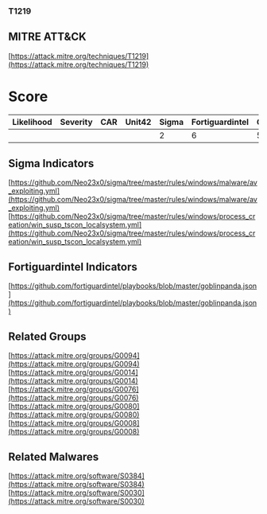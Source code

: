 
### T1219
## MITRE ATT&CK
[https://attack.mitre.org/techniques/T1219](https://attack.mitre.org/techniques/T1219)

# Score

| Likelihood | Severity | CAR | Unit42 | Sigma | Fortiguardintel | Groups | Malwares | Tools |
| ---------- | -------- | --- | ------ | ----- | --------------- | ---  | --- | --- |
 |   |   |   |   | 2 | 6 | 5 | 2 |   |



## Sigma Indicators

[https://github.com/Neo23x0/sigma/tree/master/rules/windows/malware/av_exploiting.yml](https://github.com/Neo23x0/sigma/tree/master/rules/windows/malware/av_exploiting.yml)
[https://github.com/Neo23x0/sigma/tree/master/rules/windows/process_creation/win_susp_tscon_localsystem.yml](https://github.com/Neo23x0/sigma/tree/master/rules/windows/process_creation/win_susp_tscon_localsystem.yml)
[]()


## Fortiguardintel Indicators

[https://github.com/fortiguardintel/playbooks/blob/master/goblinpanda.json](https://github.com/fortiguardintel/playbooks/blob/master/goblinpanda.json)
[]()


## Related Groups

[https://attack.mitre.org/groups/G0094](https://attack.mitre.org/groups/G0094)
[https://attack.mitre.org/groups/G0014](https://attack.mitre.org/groups/G0014)
[https://attack.mitre.org/groups/G0076](https://attack.mitre.org/groups/G0076)
[https://attack.mitre.org/groups/G0080](https://attack.mitre.org/groups/G0080)
[https://attack.mitre.org/groups/G0008](https://attack.mitre.org/groups/G0008)
[]()


## Related Malwares

[https://attack.mitre.org/software/S0384](https://attack.mitre.org/software/S0384)
[https://attack.mitre.org/software/S0030](https://attack.mitre.org/software/S0030)
[]()
